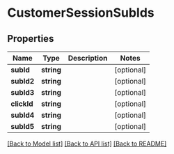 # CustomerSessionSubIds

## Properties
Name | Type | Description | Notes
------------ | ------------- | ------------- | -------------
**subId** | **string** |  | [optional] 
**subId2** | **string** |  | [optional] 
**subId3** | **string** |  | [optional] 
**clickId** | **string** |  | [optional] 
**subId4** | **string** |  | [optional] 
**subId5** | **string** |  | [optional] 

[[Back to Model list]](../README.md#documentation-for-models) [[Back to API list]](../README.md#documentation-for-api-endpoints) [[Back to README]](../README.md)


